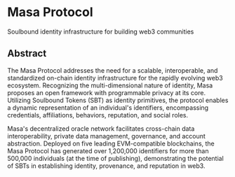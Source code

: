 # Masa Protocol
Soulbound identity infrastructure for building web3 communities

## Abstract
The Masa Protocol addresses the need for a scalable, interoperable, and standardized on-chain identity infrastructure for the rapidly evolving web3 ecosystem. Recognizing the multi-dimensional nature of identity, Masa proposes an open framework with programmable privacy at its core. Utilizing Soulbound Tokens (SBT) as identity primitives, the protocol enables a dynamic representation of an individual's identifiers, encompassing credentials, affiliations, behaviors, reputation, and social roles. 

Masa's decentralized oracle network facilitates cross-chain data interoperability, private data management, governance, and account abstraction. Deployed on five leading EVM-compatible blockchains, the Masa Protocol has generated over 1,200,000 identifiers for more than 500,000 individuals (at the time of publishing), demonstrating the potential of SBTs in establishing identity, provenance, and reputation in web3.